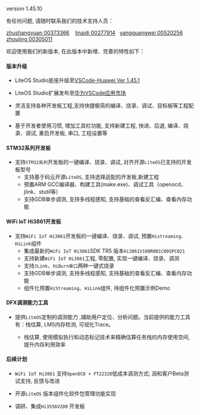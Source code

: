version 1.45.10

有任何问题, 请随时联系我们的技术支持人员：

<a href="im:z00373366"> zhushangyuan 00373366</a> &nbsp;&nbsp; <a href="im:l00277914">linaidi 00277914</a>&nbsp;&nbsp; <a href="im:y00520256">yangguangwei 00520256</a>&nbsp;&nbsp; <a href="im:z00305011">zhoujing 00305011</a> 
  

欢迎使用我们的新版本, 在此版本中新增、完善的特性如下：

#### 版本升级

- LiteOS Studio底座升级至[VSCode-Huawei Ver 1.45.1](https://marketplace.rnd.huawei.com/vscode_huawei)

- LiteOS Studio扩展发布至[华为VSCode应用市场](https://marketplace.rnd.huawei.com/search?target=VSCode&category=All%20categories&sortBy=Popular&searchText=liteos%20studio)

- 灵活支持各种开发板工程,支持快捷极简的编译、烧录、调试、目标板等工程配置

- 基于开发者使用习惯, 增加工具栏功能, 支持新建工程, 快进、后退, 编译、烧录、调试, 重启开发板, 串口, 工程设置等

#### STM32系列开发板

- 支持`STM32系列`开发板的一键编译、烧录、调试, 对齐开源`LiteOS`已支持的开发板型号
    - 支持基于码云开源`LiteOS`, 支持选择适配的开发板,新建工程
    - 预置ARM GCC编译器、构建工具(make.exe)、调试工具（openocd、jlink、stutil等）
    - 支持GDB单步调测, 支持多线程感知, 支持基础的查看反汇编、查看内存功能

#### WiFi IoT Hi3861开发板

- 支持`WiFi IoT Hi3861`开发板的一键编译、烧录、调试, 预置`Histreaming、HiLink`组件
    - 集成最新的`WiFi IoT Hi3861`SDK TR5 版本`Hi3861V100R001C00SPC021`
    - 支持新建`WiFi IoT Hi3861`工程, 零配置, 实现一键编译、烧录、调测
    - 支持`JLink`、`HiBurn串口`两种一键式烧录
    - 支持GDB单步调测, 支持多线程感知, 支持基础的查看反汇编、查看内存功能
    - 组件化预置`HiStreaming`、`HiLink`组件, 待组件化预置示例Demo

#### DFX调测能力工具

- 提供`LiteOS`定制的调测能力 ,辅助用户定位、分析问题。当前提供的能力工具有：栈估算, LMS内存检测, 可视化Trace。

    - 栈估算, 使用模拟执行和动态标记技术来精确估算任务栈的内存使用空间, 提升内存利用效率

#### 后续计划

- `WiFi IoT Hi3861` 支持`OpenOCD + FT2232D`低成本调测方式; 润和客户Beta测试支持, 反馈与改进

- 开源`LiteOS` 版本组件化软件包管理功能实现

- 调研、集成`Hi3556V200` 开发板